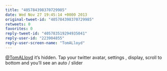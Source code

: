 ```yaml
---
title: "405784398370729985"
date: Wed Nov 27 19:45:14 +0000 2013
original-tweet-id: "405784398370729985"
retweets: 0
favorites: 0
reply-tweet-id: "405783519294935041"
reply-user-id: "223904855"
reply-user-screen-name: "TomALloyd"
---
```

<a href="https://twitter.com/TomALloyd">@TomALloyd</a> it’s hidden. Tap your twitter avatar, settings , display, scroll to bottom and you’ll see an auto / slider
